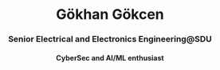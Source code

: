 <h1 align="center">Gökhan Gökcen</h1>
<h3 align="center">Senior Electrical and Electronics Engineering@SDU</h3>
<h4 align="center">CyberSec and AI/ML enthusiast</h4>
